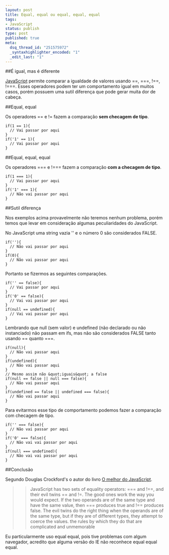 ```yaml
--- 
layout: post
title: Equal, equal ou equal, equal, equal
tags: 
- JavaScript
status: publish
type: post
published: true
meta: 
  dsq_thread_id: "251575972"
  _syntaxhighlighter_encoded: "1"
  _edit_last: "1"
---
```

##É igual, mas é diferente

[JavaScript](http://pt.wikipedia.org/wiki/JavaScript) permite comparar a igualdade de valores usando ==, ===, !==, !===. Esses operadores podem ter um comportamento igual em muitos casos, porém possuem uma sutil diferença que pode gerar muita dor de cabeça.
<!--more-->

##Equal, equal

Os operadores == e != fazem a comparação **sem checagem de tipo**.

    if(1 == 1){
      // Vai passar por aqui
    }
    if('1' == 1){
      // Vai passar por aqui
    }

##Equal, equal, equal

Os operadores === e !=== fazem a comparação **com a checagem de tipo**.

    if(1 === 1){
      // Vai passar por aqui
    }
    if('1' === 1){
      // Não vai passar por aqui
    }

##Sutil diferença

Nos exemplos acima provavelmente não teremos nenhum problema, porém temos que levar em consideração algumas peculiaridades do JavaScript.

No JavaScript uma string vazia '' e o número 0 são considerados FALSE.

    if(''){
      // Não vai passar por aqui
    }
    if(0){
      // Não vai passar por aqui
    }

Portanto se fizermos as seguintes comparações.

    if('' == false){
      // Vai passar por aqui
    }
    if('0' == false){
      // Vai vai passar por aqui
    }
    if(null == undefined){
      // Vai vai passar por aqui
    }

Lembrando que null (sem valor) e undefined (não declarado ou não instanciado) não passam em ifs, mas não são considerados FALSE tanto usando == quanto ===.

    if(null){
      // Não vai passar aqui
    }
    if(undefined){
      // Não vai passar aqui
    }
    // Mesmo assim não &quot;iguais&quot; a false
    if(null == false || null === false){
      // Não vai passar aqui
    }
    if(undefined == false || undefined === false){
      // Não vai passar aqui
    }

Para evitarmos esse tipo de comportamento podemos fazer a comparação com checagem de tipo.

    if('' === false){
      // Não vai passar por aqui
    }
    if('0' === false){
      // Não vai vai passar por aqui
    }
    if(null === undefined){
      // Não vai vai passar por aqui
    }

##Conclusão

Segundo Douglas Crockford's o autor do livro [O melhor do JavaScript](http://www.submarino.com.br/produto/1/21471189/melhor+do+javascript,+o).

>> JavaScript has two sets of equality operators: === and !==, and their evil twins == and !=.  The good ones work the way you would expect.  If the two operands are of the same type and have the same value, then === produces true and !== produces false.    The evil twins do the right thing when the operands are of the same   type, but if they are of different types, they attempt to coerce the   values.  the rules by which they do that are complicated and unmemorable

Eu particularmente uso equal equal, pois tive problemas com algum navegador, acredito que alguma versão do IE não reconhece equal equal equal.